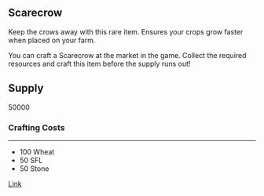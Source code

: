 ## Scarecrow

Keep the crows away with this rare item. Ensures your crops grow faster when placed on your farm.

You can craft a Scarecrow at the market in the game. Collect the required resources and craft this item before the supply runs out!

## Supply

50000

### Crafting Costs

---

- 100 Wheat
- 50 SFL
- 50 Stone

[Link](https://docs.sunflower-land.com/crafting-guide)
